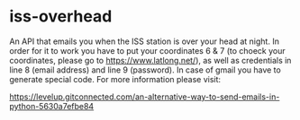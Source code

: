 # iss-overhead
An API that emails you when the ISS station is over your head at night. In order for it to work you have to put your
coordinates 6 & 7 (to choeck your coordinates, please go to https://www.latlong.net/), as well as
credentials in line 8 (email address) and line 9 (password). In case of gmail you have to generate special code. For more information
please visit: 

https://levelup.gitconnected.com/an-alternative-way-to-send-emails-in-python-5630a7efbe84
